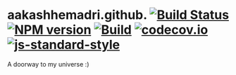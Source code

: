 # aakashhemadri.github. [![Build Status](https://travis-ci.com/aakashhemadri/aakashhemadri.com.svg?token=zZ7z2AXsuYs1BR7XDBqx&branch=master)](https://travis-ci.com/aakashhemadri/aakashhemadri.com) [![NPM version](https://img.shields.io/npm/v/aakashhemadri.com.svg?style=flat-square)](https://www.npmjs.com/package/aakashhemadri.com) [![Build](https://travis-ci.org/aakashhemadri/aakashhemadri.com.svg?branch=master)](https://travis-ci.org/aakashhemadri/aakashhemadri.com) [![codecov.io](https://codecov.io/github/aakashhemadri/aakashhemadri.com/coverage.svg?branch=master)](https://codecov.io/github/aakashhemadri/aakashhemadri.com?branch=master) [![js-standard-style](https://img.shields.io/badge/code%20style-standard-brightgreen.svg)](http://standardjs.com/)

A doorway to my universe :)
